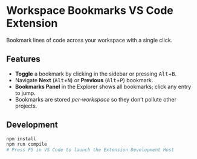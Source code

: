 # Workspace Bookmarks VS Code Extension

Bookmark lines of code across your workspace with a single click.

## Features
* **Toggle** a bookmark by clicking in the sidebar or pressing <kbd>Alt</kbd>+<kbd>B</kbd>.
* Navigate **Next** (<kbd>Alt</kbd>+<kbd>N</kbd>) or **Previous** (<kbd>Alt</kbd>+<kbd>P</kbd>) bookmark.
* **Bookmarks Panel** in the Explorer shows all bookmarks; click any entry to jump.
* Bookmarks are stored _per‑workspace_ so they don’t pollute other projects.

## Development
```bash
npm install
npm run compile
# Press F5 in VS Code to launch the Extension Development Host
